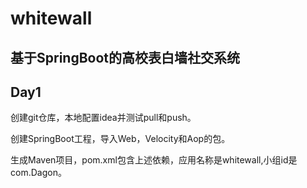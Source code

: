 # whitewall
基于SpringBoot的高校表白墙社交系统
---
## Day1
创建git仓库，本地配置idea并测试pull和push。

创建SpringBoot工程，导入Web，Velocity和Aop的包。

生成Maven项目，pom.xml包含上述依赖，应用名称是whitewall,小组id是com.Dagon。
